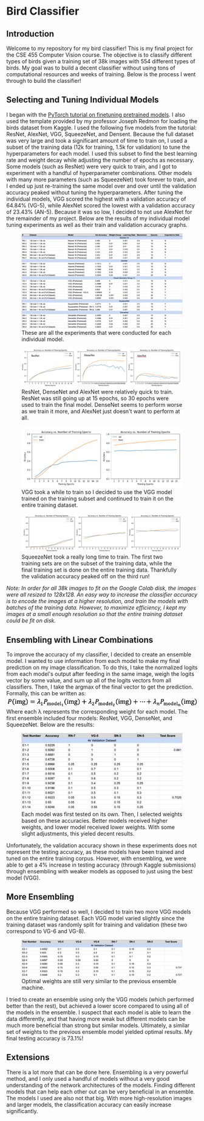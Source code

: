 # Bird Classifier

## Introduction
Welcome to my repository for my bird classifier! This is my final project for the CSE 455 Computer Vision course. The objective is to classify different types of birds given a training set of 38k images with 554 different types of birds. My goal was to build a decent classifier without using tons of computational resources and weeks of training. Below is the process I went through to build the classifier!

## Selecting and Tuning Individual Models
I began with the [PyTorch tutorial on finetuning pretrained models](https://pytorch.org/tutorials/beginner/finetuning_torchvision_models_tutorial.html). I also used the template provided by my professor Joseph Redmon for loading the birds dataset from Kaggle. I used the following five models from the tutorial: ResNet, AlexNet, VGG, SqueezeNet, and Densent. Because the full dataset was very large and took a significant amount of time to train on, I used a subset of the training data (12k for training, 1.5k for validation) to tune the hyperparameters for each model. I used this subset to find the best learning rate and weight decay while adjusting the number of epochs as necessary. Some models (such as ResNet) were very quick to train, and I got to experiment with a handful of hyperparameter combinations. Other models with many more parameters (such as SqueezeNet) took forever to train, and I ended up just re-training the same model over and over until the validation accuracy peaked without tuning the hyperparameters. After tuning the individual models, VGG scored the highest with a validation accuracy of 64.84% (VG-5), while AlexNet scored the lowest with a validation accuracy of 23.43% (AN-5). Because it was so low, I decided to not use AlexNet for the remainder of my project. Below are the results of my individual model tuning experiments as well as their train and validation accuracy graphs.

<figure class="image">
  <img src="./images/single_model_results.png" alt="Training Results Table">
  <figcaption>These are all the experiments that were conducted for each individual model.</figcaption>
</figure>

<figure class="image">
  <img src="./images/dn_rn_an.png" alt="DN, RN, and AN training">
  <figcaption>ResNet, DenseNet and AlexNet were relatively quick to train. ResNet was still going up at 15 epochs, so 30 epochs were used to train the final model. DenseNet seems to perform worse as we train it more, and AlexNet just doesn't want to perform at all.</figcaption>
</figure>

<figure class="image">
  <img src="./images/vgg_training.png" alt="VGG Training">
  <figcaption>VGG took a while to train so I decided to use the VGG model trained on the training subset and continued to train it on the entire training dataset.</figcaption>
</figure>

<figure class="image">
  <img src="./images/sn_training.png" alt="SqueezeNet Training">
  <figcaption>SqueezeNet took a really long time to train. The first two training sets are on the subset of the training data, while the final training set is done on the entire training data. Thankfully the validation accuracy peaked off on the third run!</figcaption>
</figure>

_Note: In order for all 38k images to fit on the Google Colab disk, the images were all resized to 128x128. An easy way to increase the classifier accuracy is to encode the images at a higher resolution, and train the models with batches of the training data. However, to maximize efficiency, I kept my images at a small enough resolution so that the entire training dataset could be fit on disk._

## Ensembling with Linear Combinations
To improve the accuracy of my classifier, I decided to create an ensemble model. I wanted to use information from each model to make my final prediction on my image classification. To do this, I take the normalized logits from each model's output after feeding in the same image, weigh the logits vector by some value, and sum up all of the logits vectors from all classifiers. Then, I take the argmax of the final vector to get the prediction. Formally, this can be written as:
![Formula](./images/formula.png)
Where each λ represents the corresponding weight for each model. The first ensemble included four models: ResNet, VGG, DenseNet, and SqueezeNet. Below are the results:

<figure class="image">
  <img src="./images/ensemble_1_results.png" alt="Ensemble 1 Results">
  <figcaption>Each model was first tested on its own. Then, I selected weights based on these accuracies. Better models received higher weights, and lower model received lower weights. With some slight adjustments, this yieled decent results.</figcaption>
</figure>

Unfortunately, the validation accuracy shown in these experiments does not represent the testing accuracy, as these models have been trained and tuned on the entire training corpus. However, with ensembling, we were able to get a 4% increase in testing accuracy (through Kaggle submissions) through ensembling with weaker models as opposed to just using the best model (VGG).

## More Ensembling
Because VGG performed so well, I decided to train two more VGG models on the entire training dataset. Each VGG model varied slightly since the training dataset was randomly split for training and validation (these two correspond to VG-6 and VG-8). 

<figure class="image">
  <img src="./images/ensemble_2_results.png" alt="Ensemble 2 Results">
  <figcaption>Optimal weights are still very similar to the previous ensemble machine.</figcaption>
</figure>

I tried to create an ensemble using only the VGG models (which performed better than the rest), but achieved a lower score compared to using all of the models in the ensemble. I suspect that each model is able to learn the data differently, and that having more weak but different models can be much more beneficial than strong but similar models. Ultimately, a similar set of weights to the previous ensemble model yielded optimal results. My final testing accuracy is 73.1%!

## Extensions
There is a lot more that can be done here. Ensembling is a very powerful method, and I only used a handful of models without a very good understanding of the network architectures of the models. Finding different models that can help each other out can be very beneficial in an ensemble. The models I used are also not that big. With more high-resolution images and larger models, the classification accuracy can easily increase significantly.